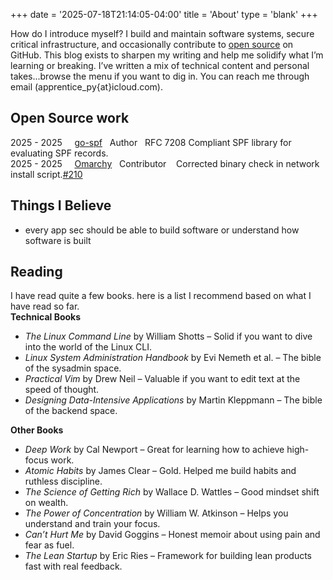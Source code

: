 +++
date = '2025-07-18T21:14:05-04:00'
title = 'About'
type = 'blank'
+++

How do I introduce myself?
I build and maintain software systems, secure critical infrastructure, and occasionally contribute
to [open source](https://github.com/t0gun) on GitHub. This blog exists to sharpen my writing and help me solidify what
I’m learning or breaking. I’ve written a mix of technical content and personal takes...browse the menu if you want to
dig in. You can reach me through email (apprentice_py{at}icloud.com).

## Open Source work

2025 - 2025 &nbsp;&nbsp;&nbsp; [go-spf](https://github.com/t0gun/go-spf)&nbsp;&nbsp;&nbsp;Author&nbsp;&nbsp;&nbsp;RFC
7208 Compliant SPF library for evaluating SPF records.  
2025 - 2025 &nbsp;&nbsp;&nbsp; [Omarchy](https://github.com/basecamp/omarchy)&nbsp;&nbsp;&nbsp;Contributor
&nbsp;&nbsp;&nbsp;Corrected binary check in network install script.[#210](https://github.com/basecamp/omarchy/pull/210)

## Things I Believe

- every app sec should be able to build software or understand how software is built

## Reading

I have read quite a few books. here is a list I recommend based on what I have read so far.   
**Technical Books**

- *The Linux Command Line* by William Shotts – Solid if you want to dive into the world of the Linux CLI.
- *Linux System Administration Handbook* by Evi Nemeth et al. – The bible of the sysadmin space.
- *Practical Vim* by Drew Neil – Valuable if you want to edit text at the speed of thought.
- *Designing Data-Intensive Applications* by Martin Kleppmann – The bible of the backend space.

**Other Books**

- *Deep Work* by Cal Newport – Great for learning how to achieve high-focus work.
- *Atomic Habits* by James Clear – Gold. Helped me build habits and ruthless discipline.
- *The Science of Getting Rich* by Wallace D. Wattles – Good mindset shift on wealth.
- *The Power of Concentration* by William W. Atkinson – Helps you understand and train your focus.
- *Can’t Hurt Me* by David Goggins – Honest memoir about using pain and fear as fuel.
- *The Lean Startup* by Eric Ries – Framework for building lean products fast with real feedback.


